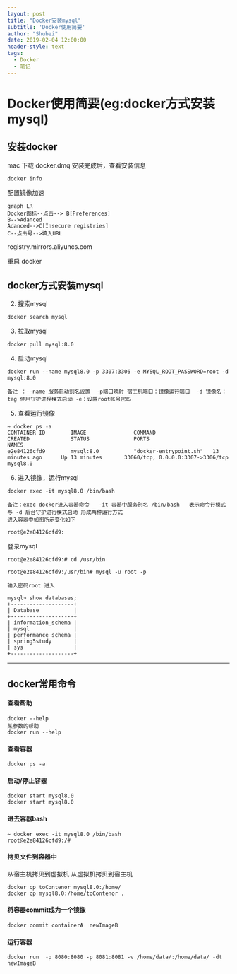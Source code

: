 ```yaml
---
layout: post
title: "Docker安装mysql"
subtitle: 'Docker使用简要'
author: "Shubei"
date: 2019-02-04 12:00:00
header-style: text
tags:
  - Docker
  - 笔记
---
```

# Docker使用简要(eg:docker方式安装mysql)

## 安装docker
mac 下载 docker.dmq
安装完成后，查看安装信息
```
docker info
```
配置镜像加速

```
graph LR
Docker图标--点击--> B[Preferences]
B-->Adanced
Adanced-->C[Insecure registries] 
C--点击号-->填入URL
```
registry.mirrors.aliyuncs.com

重启 docker
## docker方式安装mysql
2. 搜索mysql
```
docker search mysql
```

3. 拉取mysql
```
docker pull mysql:8.0
```
4. 启动mysql

```
docker run --name mysql8.0 -p 3307:3306 -e MYSQL_ROOT_PASSWORD=root -d mysql:8.0

备注 ：--name 服务启动别名设置  -p端口映射 宿主机端口：镜像运行端口  -d 镜像名：tag 使用守护进程模式启动 -e：设置root帐号密码
```

5. 查看运行镜像
```
~ docker ps -a
CONTAINER ID        IMAGE               COMMAND                  CREATED             STATUS              PORTS                               NAMES
e2e84126cfd9        mysql:8.0           "docker-entrypoint.sh"   13 minutes ago      Up 13 minutes       33060/tcp, 0.0.0.0:3307->3306/tcp   mysql8.0
```

6. 进入镜像，运行mysql
```
docker exec -it mysql8.0 /bin/bash

备注：exec docker进入容器命令   -it 容器中服务别名 /bin/bash   表示命令行模式  与 -d 后台守护进行模式启动 形成两种运行方式   
进入容器中如图所示变化如下

root@e2e84126cfd9:
```

登录mysql
```
root@e2e84126cfd9:# cd /usr/bin

root@e2e84126cfd9:/usr/bin# mysql -u root -p

输入密码root 进入

mysql> show databases;
+--------------------+
| Database           |
+--------------------+
| information_schema |
| mysql              |
| performance_schema |
| spring5study       |
| sys                |
+--------------------+
```


---
## docker常用命令

#### 查看帮助
```
docker --help
某参数的帮助
docker run --help
```

#### 查看容器
```
docker ps -a
```

#### 启动/停止容器
```
docker start mysql8.0
docker start mysql8.0
```

#### 进去容器bash
```
~ docker exec -it mysql8.0 /bin/bash
root@e2e84126cfd9:/#
```

#### 拷贝文件到容器中

从宿主机拷贝到虚拟机
从虚拟机拷贝到宿主机
```
docker cp toContenor mysql8.0:/home/
docker cp mysql8.0:/home/toContenor .
```

#### 将容器commit成为一个镜像
```
docker commit containerA  newImageB
```

#### 运行容器
```
docker run  -p 8080:8080 -p 8081:8081 -v /home/data/:/home/data/ -dt newImageB
```